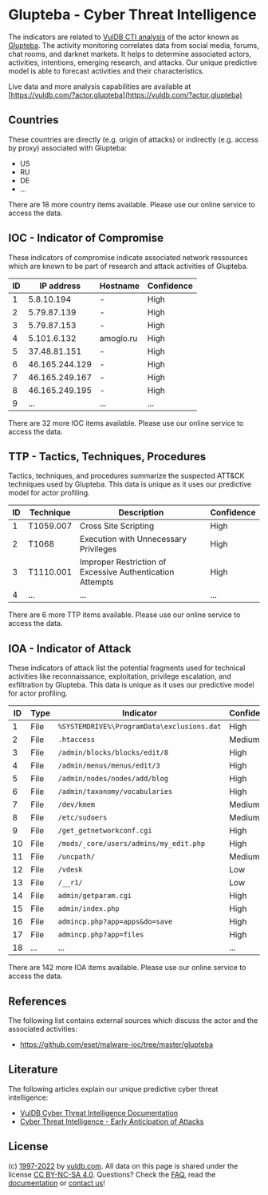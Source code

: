 # Glupteba - Cyber Threat Intelligence

The indicators are related to [VulDB CTI analysis](https://vuldb.com/?kb.cti) of the actor known as [Glupteba](https://vuldb.com/?actor.glupteba). The activity monitoring correlates data from social media, forums, chat rooms, and darknet markets. It helps to determine associated actors, activities, intentions, emerging research, and attacks. Our unique predictive model is able to forecast activities and their characteristics.

Live data and more analysis capabilities are available at [https://vuldb.com/?actor.glupteba](https://vuldb.com/?actor.glupteba)

## Countries

These countries are directly (e.g. origin of attacks) or indirectly (e.g. access by proxy) associated with Glupteba:

* US
* RU
* DE
* ...

There are 18 more country items available. Please use our online service to access the data.

## IOC - Indicator of Compromise

These indicators of compromise indicate associated network ressources which are known to be part of research and attack activities of Glupteba.

ID | IP address | Hostname | Confidence
-- | ---------- | -------- | ----------
1 | 5.8.10.194 | - | High
2 | 5.79.87.139 | - | High
3 | 5.79.87.153 | - | High
4 | 5.101.6.132 | amoglo.ru | High
5 | 37.48.81.151 | - | High
6 | 46.165.244.129 | - | High
7 | 46.165.249.167 | - | High
8 | 46.165.249.195 | - | High
9 | ... | ... | ...

There are 32 more IOC items available. Please use our online service to access the data.

## TTP - Tactics, Techniques, Procedures

Tactics, techniques, and procedures summarize the suspected ATT&CK techniques used by Glupteba. This data is unique as it uses our predictive model for actor profiling.

ID | Technique | Description | Confidence
-- | --------- | ----------- | ----------
1 | T1059.007 | Cross Site Scripting | High
2 | T1068 | Execution with Unnecessary Privileges | High
3 | T1110.001 | Improper Restriction of Excessive Authentication Attempts | High
4 | ... | ... | ...

There are 6 more TTP items available. Please use our online service to access the data.

## IOA - Indicator of Attack

These indicators of attack list the potential fragments used for technical activities like reconnaissance, exploitation, privilege escalation, and exfiltration by Glupteba. This data is unique as it uses our predictive model for actor profiling.

ID | Type | Indicator | Confidence
-- | ---- | --------- | ----------
1 | File | `%SYSTEMDRIVE%\ProgramData\exclusions.dat` | High
2 | File | `.htaccess` | Medium
3 | File | `/admin/blocks/blocks/edit/8` | High
4 | File | `/admin/menus/menus/edit/3` | High
5 | File | `/admin/nodes/nodes/add/blog` | High
6 | File | `/admin/taxonomy/vocabularies` | High
7 | File | `/dev/kmem` | Medium
8 | File | `/etc/sudoers` | Medium
9 | File | `/get_getnetworkconf.cgi` | High
10 | File | `/mods/_core/users/admins/my_edit.php` | High
11 | File | `/uncpath/` | Medium
12 | File | `/vdesk` | Low
13 | File | `/__r1/` | Low
14 | File | `admin/getparam.cgi` | High
15 | File | `admin/index.php` | High
16 | File | `admincp.php?app=apps&do=save` | High
17 | File | `admincp.php?app=files` | High
18 | ... | ... | ...

There are 142 more IOA items available. Please use our online service to access the data.

## References

The following list contains external sources which discuss the actor and the associated activities:

* https://github.com/eset/malware-ioc/tree/master/glupteba

## Literature

The following articles explain our unique predictive cyber threat intelligence:

* [VulDB Cyber Threat Intelligence Documentation](https://vuldb.com/?kb.cti)
* [Cyber Threat Intelligence - Early Anticipation of Attacks](https://www.scip.ch/en/?labs.20201022)

## License

(c) [1997-2022](https://vuldb.com/?kb.changelog) by [vuldb.com](https://vuldb.com/?kb.about). All data on this page is shared under the license [CC BY-NC-SA 4.0](https://creativecommons.org/licenses/by-nc-sa/4.0/). Questions? Check the [FAQ](https://vuldb.com/?kb.faq), read the [documentation](https://vuldb.com/?kb) or [contact us](https://vuldb.com/?contact)!
